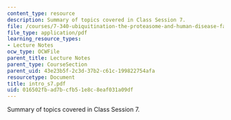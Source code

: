 ```yaml
---
content_type: resource
description: Summary of topics covered in Class Session 7.
file: /courses/7-340-ubiquitination-the-proteasome-and-human-disease-fall-2004/016502fbad7bcfb51e8c8eaf031a09df_intro_s7.pdf
file_type: application/pdf
learning_resource_types:
- Lecture Notes
ocw_type: OCWFile
parent_title: Lecture Notes
parent_type: CourseSection
parent_uid: 43e23b5f-2c3d-37b2-c61c-199822754afa
resourcetype: Document
title: intro_s7.pdf
uid: 016502fb-ad7b-cfb5-1e8c-8eaf031a09df
---
```

Summary of topics covered in Class Session 7.


